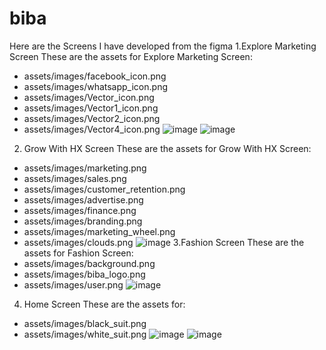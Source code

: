 # biba
Here are the Screens I have developed from the figma
1.Explore Marketing Screen
These are the assets for Explore Marketing Screen:
- assets/images/facebook_icon.png
- assets/images/whatsapp_icon.png
- assets/images/Vector_icon.png
- assets/images/Vector1_icon.png
- assets/images/Vector2_icon.png
- assets/images/Vector4_icon.png
![image](https://github.com/user-attachments/assets/f09c8d9e-951b-46f7-b9ff-cc12b75057e7)
![image](https://github.com/user-attachments/assets/61a1fd8a-3abf-4f7d-b6a9-69fd6fafd3ee)
2. Grow With HX Screen
These are the assets for Grow With HX Screen:
- assets/images/marketing.png
- assets/images/sales.png
- assets/images/customer_retention.png
- assets/images/advertise.png
- assets/images/finance.png
- assets/images/branding.png
- assets/images/marketing_wheel.png
- assets/images/clouds.png
![image](https://github.com/user-attachments/assets/630bd632-a711-47bc-ad9e-ecc6f9fa8a56)
3.Fashion Screen
These are the assets for Fashion Screen:
- assets/images/background.png
- assets/images/biba_logo.png
- assets/images/user.png
![image](https://github.com/user-attachments/assets/1b7f635f-d51c-4f8f-a5fb-10608bd8f79c)
4. Home Screen
These are the assets for:
- assets/images/black_suit.png
- assets/images/white_suit.png
![image](https://github.com/user-attachments/assets/dd74b374-fc7b-4c45-866a-3eeb413a8c26)
![image](https://github.com/user-attachments/assets/abd0dfec-4733-4858-8702-58b992508048)
